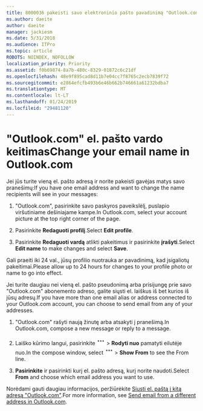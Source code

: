 ```yaml
---
title: 8000036 pakeisti savo elektroninio pašto pavadinimą "Outlook.com"
ms.author: daeite
author: daeite
manager: jackiesm
ms.date: 5/31/2018
ms.audience: ITPro
ms.topic: article
ROBOTS: NOINDEX, NOFOLLOW
localization_priority: Priority
ms.assetid: f0b69874-8a7b-480c-8329-01872c6c21df
ms.openlocfilehash: 48e9f895cad8d11b7e04cc7f8765c2ecb7839f72
ms.sourcegitcommit: e2864efcfb493b6e46b662b746661a61232bdba7
ms.translationtype: MT
ms.contentlocale: lt-LT
ms.lasthandoff: 01/24/2019
ms.locfileid: "29481120"
---
```

# <a name="change-your-email-name-in-outlookcom"></a><span data-ttu-id="2e4fa-102">"Outlook.com" el. pašto vardo keitimas</span><span class="sxs-lookup"><span data-stu-id="2e4fa-102">Change your email name in Outlook.com</span></span>

<span data-ttu-id="2e4fa-103">Jei jūs turite vieną el. pašto adresą ir norite pakeisti gavėjas matys savo pranešimų:</span><span class="sxs-lookup"><span data-stu-id="2e4fa-103">If you have one email address and want to change the name recipients will see in your messages:</span></span>
  
1. <span data-ttu-id="2e4fa-104">"Outlook.com", pasirinkite savo paskyros paveikslėlį, puslapio viršutiniame dešiniajame kampe.</span><span class="sxs-lookup"><span data-stu-id="2e4fa-104">In Outlook.com, select your account picture at the top right corner of the page.</span></span>
    
2. <span data-ttu-id="2e4fa-105">Pasirinkite **Redaguoti profilį**.</span><span class="sxs-lookup"><span data-stu-id="2e4fa-105">Select **Edit profile**.</span></span> 
    
3. <span data-ttu-id="2e4fa-106">Pasirinkite **Redaguoti vardą** atlikti pakeitimus ir pasirinkite **įrašyti**.</span><span class="sxs-lookup"><span data-stu-id="2e4fa-106">Select **Edit name** to make changes and select **Save**.</span></span> 
    
<span data-ttu-id="2e4fa-107">Gali praeiti iki 24 val., jūsų profilio nuotrauka ar pavadinimą, kad įsigaliotų pakeitimai.</span><span class="sxs-lookup"><span data-stu-id="2e4fa-107">Please allow up to 24 hours for changes to your profile photo or name to go into effect.</span></span>
  
<span data-ttu-id="2e4fa-108">Jei turite daugiau nei vieną el. pašto pseudonimą arba prisijungę prie savo "Outlook.com" abonemento adreso, galite siųsti el. laiškus iš bet kurios iš jūsų adresų.</span><span class="sxs-lookup"><span data-stu-id="2e4fa-108">If you have more than one email alias or address connected to your Outlook.com account, you can choose to send email from any of your addresses.</span></span>
  
1. <span data-ttu-id="2e4fa-109">"Outlook.com" rašyti naują žinutę arba atsakyti į pranešimą.</span><span class="sxs-lookup"><span data-stu-id="2e4fa-109">In Outlook.com, compose a new message or reply to a message.</span></span>
    
2. <span data-ttu-id="2e4fa-p101">Laiško kūrimo langui, pasirinkite ![The daugiau grupės veiksmų piktogramą. ](media/b97ea7cd-eeb0-49c5-a564-7ca2d2e33909.png) \> **Rodyti nuo** pamatyti eilutėje nuo.</span><span class="sxs-lookup"><span data-stu-id="2e4fa-p101">In the compose window, select ![The More group actions icon.](media/b97ea7cd-eeb0-49c5-a564-7ca2d2e33909.png) \> **Show From** to see the From line.</span></span> 
    
3. <span data-ttu-id="2e4fa-112">**Pasirinkite** ir pasirinkti kurį el. pašto adresą, kurį norite naudoti.</span><span class="sxs-lookup"><span data-stu-id="2e4fa-112">Select **From** and choose which email address you want to use.</span></span> 
    
<span data-ttu-id="2e4fa-113">Norėdami gauti daugiau informacijos, peržiūrėkite [Siųsti el. paštą į kitą adresą "Outlook.com"](https://go.microsoft.com/fwlink/p/?linkid=2001701&amp;clcid=0x409).</span><span class="sxs-lookup"><span data-stu-id="2e4fa-113">For more information, see [Send email from a different address in Outlook.com](https://go.microsoft.com/fwlink/p/?linkid=2001701&amp;clcid=0x409).</span></span>
  

